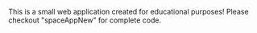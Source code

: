 This is a small web application created for educational purposes! Please checkout "spaceAppNew" for complete code.

